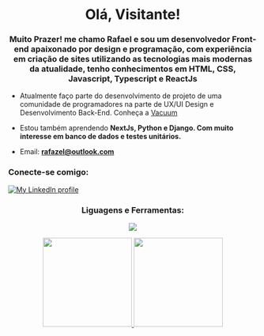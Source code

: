 <h1 align="center">Olá, Visitante!</h1>
<h3 align="center">Muito Prazer! me chamo Rafael e sou um desenvolvedor Front-end apaixonado por design e programação, com experiência em criação de sites utilizando as tecnologias mais modernas da atualidade, tenho conhecimentos em HTML, CSS, Javascript, Typescript e ReactJs</h3>

- Atualmente faço parte do desenvolvimento de projeto de uma comunidade de programadores na parte de UX/UI Design e Desenvolvimento Back-End. Conheça a [Vacuum](https://github.com/VacuumORG)

- Estou também aprendendo **NextJs, Python e Django. Com muito interesse em banco de dados e testes unitários.**

- Email: **rafazel@outlook.com**

<h3 align="left">Conecte-se comigo:</h3>
<div align="left">
  <a href="https://www.linkedin.com/in/rafael-oliveira-16b633277/">
    <img
      src="https://custom-icon-badges.demolab.com/badge/LinkedIn-288AB8.svg?logo=linkedin&logoColor=white&style=for-the-badge"
      alt="My LinkedIn profile"/></a>
</div>

<h3 align="center">Liguagens e Ferramentas:</h3>

<p align="center">
  <a href="https://skillicons.dev">
    <img src="https://skillicons.dev/icons?i=js,html,css,ts,react,nextjs,py,figma,xd,postman,git&theme=dark" />
  </a>
</p>

<div align="center">
<a href="https://github.com/RafaelRtx">
<img height="180em" src="https://github-readme-stats.vercel.app/api/top-langs/?username=RafaelRtx&layout=compact&langs_count=8&theme=dracula"/>
<img height="180em" src="https://github-readme-stats.vercel.app/api?username=RafaelRtx&show_icons=true&theme=dracula&include_all_commits=false&count_private=true"/>
</div>

